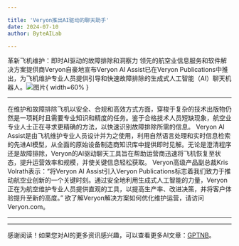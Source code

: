 ```yaml
---

title: 'Veryon推出AI驱动的聊天助手'
date: 2024-07-10
author: ByteAILab

---
```


革新飞机维护：即时AI驱动的故障排除和洞察力
领先的航空业信息服务和软件解决方案提供商Veryon自豪地宣布Veryon AI Assist已在Veryon Publications中推出，为飞机维护专业人员提供引导和快速故障排除的生成式人工智能（AI）聊天机器人。![图片](https://ai-techpark.com/wp-content/uploads/2024/07/Veryon-laun-960x540.jpg){ width=60% }

---

在维护和故障排除飞机以安全、合规和高效方式方面，穿梭于复杂的技术出版物仍然是一项耗时且需要专业知识和精度的任务。鉴于合格技术人员短缺现象，航空业专业人士正在寻求更精确的方法，以快速识别故障排除所需的信息。
Veryon AI Assist是由飞机维护专业人员设计并为之使用，利用自然语言处理和实时信息检索的先进AI模型，从全面的原始设备制造商知识库中提供即时见解。无论是澄清程序还是故障排除，Veryon的AI驱动聊天工具旨在帮助运营商迅速将飞机恢复至状态，提升运营效率和规模，并使关键信息轻松获取。
Veryon高级产品副总裁Kris Volrath表示：“将Veryon AI Assist引入Veryon Publications标志着我们致力于推动航空业创新的一个关键时刻。通过安全地利用生成式人工智能的力量，Veryon正在为航空维护专业人员提供直观的工具，以提高生产率、改进决策，并将客户体验提升至新的高度。”
欲了解Veryon解决方案如何优化维护运营，请访问Veryon.com。

---
---
感谢阅读！如果您对AI的更多资讯感兴趣，可以查看更多AI文章：[GPTNB](https://gptnb.com)。